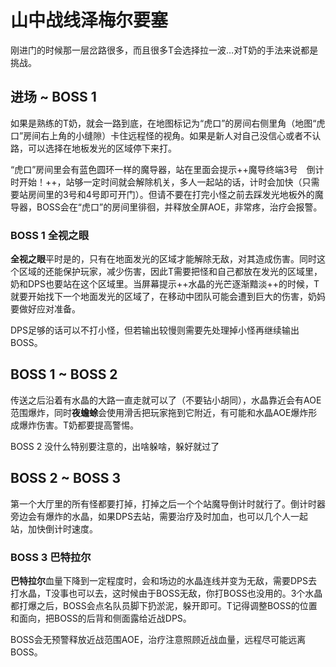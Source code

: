 # 山中战线泽梅尔要塞

刚进门的时候那一层岔路很多，而且很多T会选择拉一波…对<Role name="tank" /><Role name="healer" />T奶的手法来说都是挑战。

## 进场 ~ BOSS 1

如果是熟练的<Role name="tank" /><Role name="healer" />T奶，就会一路到底，在地图标记为“虎口”的房间右侧里角（地图“虎口”房间右上角的小缝隙）卡住远程怪的视角。如果是新人对自己没信心或者不认路，可以选择在地板发光的区域停下来打。

“虎口”房间里会有蓝色圆环一样的魔导器，站在里面会提示++魔导终端3号　倒计时开始！++，站够一定时间就会解除机关，多人一起站的话，计时会加快（只需要站房间里的3号和4号即可开门）。但请不要在打完小怪之前去踩发光地板外的魔导器，BOSS会在“虎口”的房间里徘徊，并释放全屏AOE，非常疼，治疗会报警。

### BOSS 1 全视之眼

**全视之眼**平时是<Status :id="325" name="无敌" />的，只有在地面发光的区域才能解除无敌，对其造成伤害。同时这个区域的<Status :id="322" name="水晶纱帐" />还能保护玩家，减少伤害，因此<Role name="tank" />T需要把怪和自己都放在发光的区域里，<Role name="healer" />奶和<Role name="dps" />DPS也要站在这个区域里。当屏幕提示++水晶的光芒逐渐黯淡++的时候，<Role name="tank" />T就要开始找下一个地面发光的区域了，在移动中团队可能会遭到巨大的伤害，<Role name="healer" />奶妈要做好应对准备。

DPS足够的话可以不打小怪，但若输出较慢则需要先处理掉小怪再继续输出BOSS。

## BOSS 1 ~ BOSS 2

传送之后沿着有水晶的大路一直走就可以了（不要钻小胡同），水晶靠近会有AOE范围爆炸，同时**夜蟾蜍**会使用滑舌把玩家拖到它附近，有可能和水晶AOE爆炸形成爆炸伤害。<Role name="tank" /><Role name="healer" />T奶都要提高警惕。

BOSS 2 没什么特别要注意的，出啥躲啥，躲好就过了

## BOSS 2 ~ BOSS 3

第一个大厅里的所有怪都要打掉，打掉之后一个个站魔导倒计时就行了。倒计时器旁边会有爆炸的水晶，如果DPS去站，需要<Role name="healer" />治疗及时加血，也可以几个人一起站，加快倒计时速度。

### BOSS 3 巴特拉尔

**巴特拉尔**血量下降到一定程度时，会和场边的水晶连线并变为无敌，需要<Role name="dps" />DPS去打水晶，T没事也可以去，这时候由于BOSS无敌，你打BOSS也没用的。3个水晶都打爆之后，BOSS会点名队员脚下扔淤泥，躲开即可。<Role name="tank" />T记得调整BOSS的位置和面向，把BOSS的后背和侧面露给近战DPS。

BOSS会无预警释放近战范围AOE，<Role name="healer" />治疗注意照顾近战血量，远程尽可能远离BOSS。